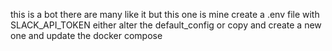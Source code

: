 this is a bot there are many like it but this one is mine
create a .env file with SLACK_API_TOKEN
either alter the default_config or copy and create a new one and update the docker compose